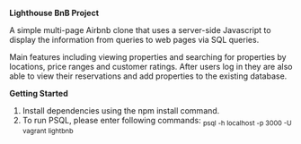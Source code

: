 **Lighthouse BnB Project**

A simple multi-page Airbnb clone that uses a server-side Javascript to display the information from queries to web pages via SQL queries.

Main features including viewing properties and searching for properties by locations, price ranges and customer ratings. After users log in they are also able to view their reservations and add properties to the existing database.

**Getting Started**

1. Install dependencies using the npm install command.
2. To run PSQL, please enter following commands: 
<sub>psql -h localhost -p 3000 -U vagrant lightbnb</sub>